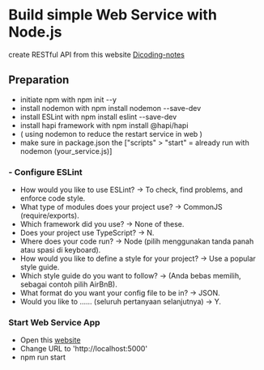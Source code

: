 # Build simple Web Service with Node.js
create RESTful API from this website [Dicoding-notes](http://notesapp-v1.dicodingacademy.com/)

## Preparation
- initiate npm with npm init --y
- install nodemon with npm install nodemon --save-dev
- install ESLint with npm install eslint --save-dev
- install hapi framework with npm install @hapi/hapi
- ( using nodemon to reduce the restart service in web )
- make sure in package.json the ["scripts" > "start" = already run with nodemon (your_service.js)]
### - Configure ESLint
- How would you like to use ESLint? -> To check, find problems, and enforce code style.
- What type of modules does your project use? -> CommonJS (require/exports).
- Which framework did you use? -> None of these. 
- Does your project use TypeScript? -> N.
- Where does your code run? -> Node (pilih menggunakan tanda panah atau spasi di keyboard).
- How would you like to define a style for your project? -> Use a popular style guide.
- Which style guide do you want to follow? -> (Anda bebas memilih, sebagai contoh pilih AirBnB).
- What format do you want your config file to be in? -> JSON.
- Would you like to …… (seluruh pertanyaan selanjutnya) -> Y.

### Start Web Service App
- Open this [website](http://notesapp-v1.dicodingacademy.com/)
- Change URL to 'http://localhost:5000'
- npm run start
